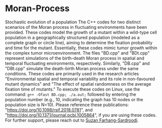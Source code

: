# Moran-Process
Stochastic evolution of a population 
The C++ codes for two distinct scenarios of the Moran process in fluctuating environments have been provided.
These codes model the growth of a mutant within a wild-type cell population in a geographically structured population (modeled as a complete graph or circle line), 
aiming to determine the fixation probability and time for the mutant. Essentially, these codes mimic tumor growth within the complex tumor microenvironment. 
The files "BD.cpp" and "BDt.cpp" represent simulations of the birth-death Moran process in spatial and temporal fluctuating environments, respectively. 
Similarly, "DB.cpp" and "DBt.cpp" simulate the death-birth Moran process under the same conditions. 
These codes are primarily used in the research articles "Environmental spatial and temporal variability and its role in non-favoured mutant dynamics" 
and "The effect of spatial randomness on the average fixation time of mutants." 
To execute these codes on Linux, use the command: `g++ -Ofast BD.cpp; ./a.out;` followed by 
entering the population number (e.g., 10, indicating the graph has 10 nodes or the population size is N=10).
Please reference these publications: "https://doi.org/10.1098/rsif.2018.0781", and "https://doi.org/10.1371/journal.pcbi.1005864", if you are using these codes.
For further support, please reach out to [Suzan Farhang-Sardroodi](https://www.suzanfarhangsardroodi.com/).
